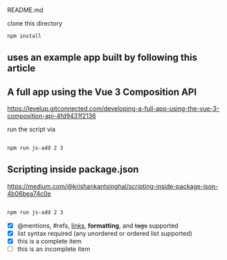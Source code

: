 
README.md

clone this directory

```bash
npm install
```

## uses an example app built by following this article

## A full app using the Vue 3 Composition API

https://levelup.gitconnected.com/developing-a-full-app-using-the-vue-3-composition-api-4fd9431f2136


run the script via 

```bash

npm run js-add 2 3
```

## Scripting inside package.json
https://medium.com/@krishankantsinghal/scripting-inside-package-json-4b06bea74c0e

```bash

npm run js-add 2 3
```

- [x] @mentions, #refs, [links](), **formatting**, and <del>tags</del> supported
- [x] list syntax required (any unordered or ordered list supported)
- [x] this is a complete item
- [ ] this is an incomplete item
